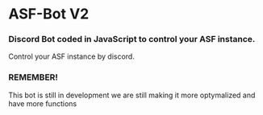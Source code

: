 # ASF-Bot V2

### Discord Bot coded in JavaScript to control your ASF instance.
Control your ASF instance by discord.

### REMEMBER!
This bot is still in development we are still making it more optymalized and have more functions
